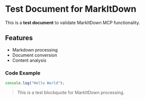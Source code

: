 # Test Document for MarkItDown

This is a **test document** to validate MarkItDown MCP functionality.

## Features
- Markdown processing
- Document conversion
- Content analysis

### Code Example
```javascript
console.log("Hello World");
```

> This is a test blockquote for MarkItDown processing.
